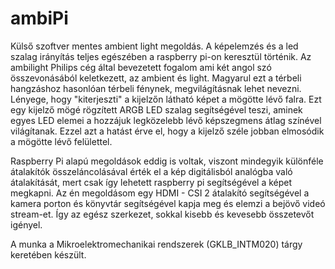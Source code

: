 # ambiPi
Külső szoftver mentes ambient light megoldás. A képelemzés és a led szalag irányítás teljes egészében a raspberry pi-on keresztül történik.
Az ambilight Philips cég által bevezetett fogalom ami két angol szó összevonásából keletkezett, az ambient és light. Magyarul ezt a térbeli hangzáshoz hasonlóan térbeli fénynek, megvilágításnak lehet nevezni.
Lényege, hogy "kiterjeszti" a kijelzőn látható képet a mögötte lévő falra. Ezt egy kijelző mögé rögzített ARGB LED szalag segítségével teszi, aminek egyes LED elemei a hozzájuk legközelebb lévő képszegmens átlag színével világítanak. Ezzel azt a hatást érve el, hogy a kijelző széle jobban elmosódik a mögötte lévő felülettel.

Raspberry Pi alapú megoldások eddig is voltak, viszont mindegyik különféle átalakítók összeláncolásával érték el a kép digitálisból analógba való átalakítását, mert csak így lehetett raspberry pi segítségével a képet megkapni. Az én megoldásom egy HDMI - CSI 2 átalakító segítségével a kamera porton és könyvtár segítségével kapja meg és elemzi a bejövő videó stream-et. Így az egész szerkezet, sokkal kisebb és kevesebb összetevőt igényel.

A munka a Mikroelektromechanikai rendszerek (GKLB_INTM020) tárgy keretében készült.
